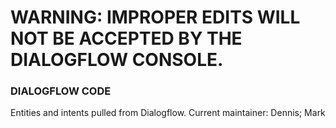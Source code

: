 # WARNING: IMPROPER EDITS WILL NOT BE ACCEPTED BY THE DIALOGFLOW CONSOLE.
### DIALOGFLOW CODE

Entities and intents pulled from Dialogflow. Current maintainer: Dennis; Mark